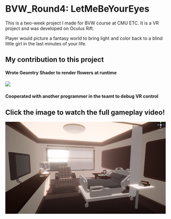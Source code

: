 # BVW_Round4: LetMeBeYourEyes

This is a two-week project I made for BVW course at CMU ETC. It is a VR project and was developed on Oculus Rift.

Player would picture a fantasy world to bring light and color back to a blind little girl in the last minutes of your life.

## My contribution to this project
#### Wrote Geomtry Shader to render flowers at runtime
![](Images/flowers.gif)
#### Cooperated with another programmer in the teamt to debug VR control


## Click the image to watch the full gameplay video!
[![Watch the video](Images/cover.png)](https://youtu.be/l2c_MIU5I2c)
